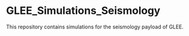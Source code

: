 # GLEE_Simulations_Seismology
This repository contains simulations for the seismology payload of GLEE.
